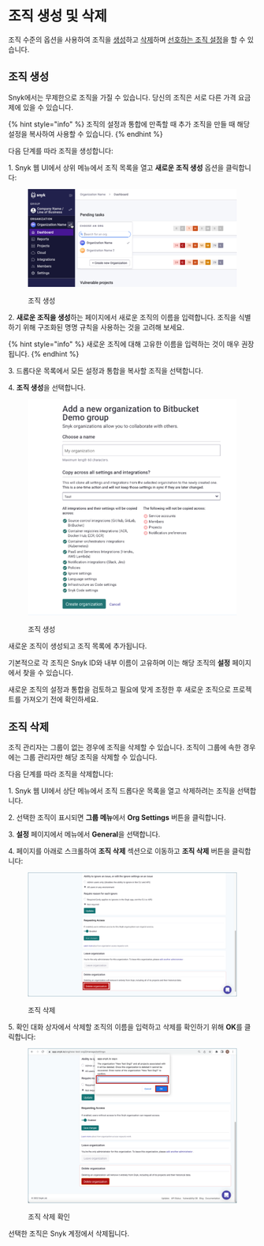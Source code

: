 # 조직 생성 및 삭제

조직 수준의 옵션을 사용하여 조직을 [생성](create-and-delete-organizations.md#create-an-organization)하고 [삭제](create-and-delete-organizations.md#delete-an-organization)하며 [선호하는 조직 설정](create-and-delete-organizations.md#set-your-preferred-organization)을 할 수 있습니다.

## 조직 생성

Snyk에서는 무제한으로 조직을 가질 수 있습니다. 당신의 조직은 서로 다른 가격 요금제에 있을 수 있습니다.

{% hint style="info" %}
조직의 설정과 통합에 만족할 때 추가 조직을 만들 때 해당 설정을 복사하여 사용할 수 있습니다.
{% endhint %}

다음 단계를 따라 조직을 생성합니다:

1\. Snyk 웹 UI에서 상위 메뉴에서 조직 목록을 열고 **새로운 조직 생성** 옵션을 클릭합니다:

<figure><img src="../../../.gitbook/assets/snyk-org-switcher (1).png" alt="조직 생성"><figcaption><p>조직 생성</p></figcaption></figure>

2\. **새로운 조직을 생성**하는 페이지에서 새로운 조직의 이름을 입력합니다. 조직을 식별하기 위해 구조화된 명명 규칙을 사용하는 것을 고려해 보세요.

{% hint style="info" %}
새로운 조직에 대해 고유한 이름을 입력하는 것이 매우 권장됩니다.
{% endhint %}

3\. 드롭다운 목록에서 모든 설정과 통합을 복사할 조직을 선택합니다.

4\. **조직 생성**을 선택합니다.

<figure><img src="../../../.gitbook/assets/2022-06-27_17-28-16.png" alt="조직 생성"><figcaption><p>조직 생성</p></figcaption></figure>

새로운 조직이 생성되고 조직 목록에 추가됩니다.

기본적으로 각 조직은 Snyk ID와 내부 이름이 고유하며 이는 해당 조직의 **설정** 페이지에서 찾을 수 있습니다.

새로운 조직의 설정과 통합을 검토하고 필요에 맞게 조정한 후 새로운 조직으로 프로젝트를 가져오기 전에 확인하세요.

## 조직 삭제

조직 관리자는 그룹이 없는 경우에 조직을 삭제할 수 있습니다. 조직이 그룹에 속한 경우에는 그룹 관리자만 해당 조직을 삭제할 수 있습니다.

다음 단계를 따라 조직을 삭제합니다:

1\. Snyk 웹 UI에서 상단 메뉴에서 조직 드롭다운 목록을 열고 삭제하려는 조직을 선택합니다.

2\. 선택한 조직이 표시되면 **그룹 메뉴**에서 **Org Settings** 버튼을 클릭합니다.

3\. **설정** 페이지에서 메뉴에서 **General**을 선택합니다.

4\. 페이지를 아래로 스크롤하여 **조직 삭제** 섹션으로 이동하고 **조직 삭제** 버튼을 클릭합니다:

<figure><img src="../../../.gitbook/assets/Org Settings - Delete organization.png" alt="조직 삭제"><figcaption><p>조직 삭제</p></figcaption></figure>

5\. 확인 대화 상자에서 삭제할 조직의 이름을 입력하고 삭제를 확인하기 위해 **OK**를 클릭합니다:

<figure><img src="../../../.gitbook/assets/Org Settings - Delete organization - Confirmation.png" alt="조직 삭제 확인"><figcaption><p>조직 삭제 확인</p></figcaption></figure>

선택한 조직은 Snyk 계정에서 삭제됩니다.
